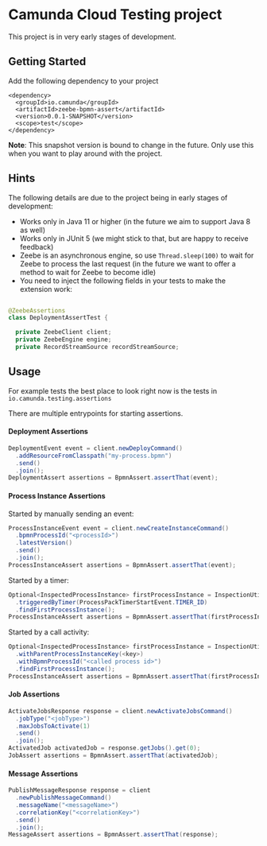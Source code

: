 # Camunda Cloud Testing project

This project is in very early stages of development.

## Getting Started

Add the following dependency to your project
```
<dependency>
  <groupId>io.camunda</groupId>
  <artifactId>zeebe-bpmn-assert</artifactId>
  <version>0.0.1-SNAPSHOT</version>
  <scope>test</scope>
</dependency>
```

**Note**: This snapshot version is bound to change in the future. Only use this when you want to play around with the project.

## Hints

The following details are due to the project being in early stages of development:

* Works only in Java 11 or higher (in the future we aim to support Java 8 as well)
* Works only in JUnit 5 (we might stick to that, but are happy to receive feedback)
* Zeebe is an asynchronous engine, so use `Thread.sleep(100)` to wait for Zeebe to process the last request (in the
  future we want to offer a method to wait for Zeebe to become idle)
* You need to inject the following fields in your tests to make the extension work:

```java

@ZeebeAssertions
class DeploymentAssertTest {

  private ZeebeClient client;
  private ZeebeEngine engine;
  private RecordStreamSource recordStreamSource;
```

## Usage

For example tests the best place to look right now is the tests in `io.camunda.testing.assertions`

There are multiple entrypoints for starting assertions.

#### Deployment Assertions
```java
DeploymentEvent event = client.newDeployCommand()
  .addResourceFromClasspath("my-process.bpmn")
  .send()
  .join();
DeploymentAssert assertions = BpmnAssert.assertThat(event);
```

#### Process Instance Assertions
Started by manually sending an event:
```java
ProcessInstanceEvent event = client.newCreateInstanceCommand()
  .bpmnProcessId("<processId>")
  .latestVersion()
  .send()
  .join();
ProcessInstanceAssert assertions = BpmnAssert.assertThat(event);
```

Started by a timer:
```java
Optional<InspectedProcessInstance> firstProcessInstance = InspectionUtility.findProcessEvents()
  .triggeredByTimer(ProcessPackTimerStartEvent.TIMER_ID)
  .findFirstProcessInstance();
ProcessInstanceAssert assertions = BpmnAssert.assertThat(firstProcessInstance.get());
```

Started by a call activity:
```java
Optional<InspectedProcessInstance> firstProcessInstance = InspectionUtility.findProcessInstances()
  .withParentProcessInstanceKey(<key>)
  .withBpmnProcessId("<called process id>")
  .findFirstProcessInstance();
ProcessInstanceAssert assertions = BpmnAssert.assertThat(firstProcessInstance.get());
```

#### Job Assertions
```java
ActivateJobsResponse response = client.newActivateJobsCommand()
  .jobType("<jobType>")
  .maxJobsToActivate(1)
  .send()
  .join();
ActivatedJob activatedJob = response.getJobs().get(0);
JobAssert assertions = BpmnAssert.assertThat(activatedJob);
```

#### Message Assertions
```java
PublishMessageResponse response = client
  .newPublishMessageCommand()
  .messageName("<messageName>")
  .correlationKey("<correlationKey>")
  .send()
  .join();
MessageAssert assertions = BpmnAssert.assertThat(response);
```

